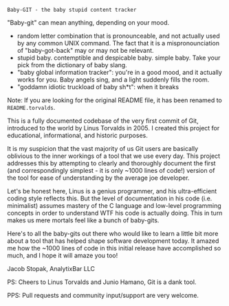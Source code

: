 
	Baby-GIT - the baby stupid content tracker

"Baby-git" can mean anything, depending on your mood.

 - random letter combination that is pronounceable, and not
   actually used by any common UNIX command.  The fact that it is a
   mispronounciation of "baby-got-back" may or may not be relevant.
 - stupid baby. contemptible and despicable baby. simple baby. Take
   your pick from the dictionary of baby slang.
 - "baby global information tracker": you're in a good mood, and it actually
   works for you. Baby angels sing, and a light suddenly fills the room. 
 - "goddamn idiotic truckload of baby sh*t": when it breaks

Note: If you are looking for the original README file, it has been renamed
to `README.torvalds`.

This is a fully documented codebase of the very first commit of Git, introduced
to the world by Linus Torvalds in 2005. I created this project for educational,
informational, and historic purposes.

It is my suspicion that the vast majority of us Git users are basically oblivious
to the inner workings of a tool that we use every day. This project addresses
this by attempting to clearly and thoroughly document the first (and correspondingly
simplest - it is only ~1000 lines of code!) version of the tool for ease of
understanding by the average joe developer.

Let's be honest here, Linus is a genius programmer, and his ultra-efficient coding
style reflects this.  But the level of documentation in his code (i.e. minimalist)
assumes mastery of the C language and low-level programming concepts in order to
understand WTF his code is actually doing. This in turn makes us mere mortals feel
like a bunch of baby-gits.

Here's to all the baby-gits out there who would like to learn a little bit more
about a tool that has helped shape software development today. It amazed me how the
~1000 lines of code in this initial release have accomplished so much, and I hope
it will amaze you too!

Jacob Stopak, AnalytixBar LLC

PS: Cheers to Linus Torvalds and Junio Hamano, Git is a dank tool.

PPS: Pull requests and community input/support are very welcome.
